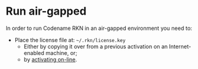 # Run air-gapped

In order to run Codename RKN in an air-gapped environment you need to:

* Place the license file at: `~/.rkn/license.key`
  * Either by copying it over from a previous activation on an Internet-enabled machine, or;
  * by [activating on-line](https://license.ecsypno.com/rkn).
